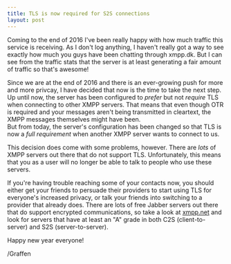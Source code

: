 ```yaml
---
title: TLS is now required for S2S connections
layout: post
---
```


Coming to the end of 2016 I've been really happy with how much traffic this service is receiving. As I don't log anything, I haven't really 
got a way to see exactly how much you guys have been chatting through xmpp.dk. But I can see from the traffic stats that the server is at least
generating a fair amount of traffic so that's awesome!  
  
Since we are at the end of 2016 and there is an ever-growing push for more and more privcay, I have decided that now is the time to take the next step.
Up until now, the server has been configured to _prefer_ but not _require_ TLS when connecting to other XMPP servers. That means that even though OTR is 
required and your messages aren't being transmitted in cleartext, the XMPP messages themselves might have been.  
But from today, the server's configuration has been changed so that TLS is now a _full requirement_ when another XMPP server wants to connect to us.  
  
This decision does come with some problems, however. There are _lots_ of XMPP servers out there that do not support TLS. Unfortunately, this means that you 
as a user will no longer be able to talk to people who use these servers.  
  
If you're having trouble reaching some of your contacts now, you should either get your friends to persuade their providers to start using TLS for everyone's 
increased privacy, or talk your friends into switching to a provider that already does. There are lots of free Jabber servers out there that do support 
encrypted communications, so take a look at [xmpp.net][xmppnet] and look for servers that have at least an "A" grade in both C2S (client-to-server) and S2S (server-to-server).  
  
Happy new year everyone!  
  
/Graffen


[xmppnet]: https://xmpp.net/directory.php